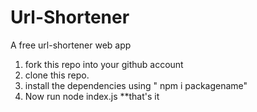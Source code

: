 # Url-Shortener
A free url-shortener web app

1. fork this repo into your github account
2. clone this repo.
3. install the dependencies using " npm i packagename"
4. Now run node index.js 
**that's it
